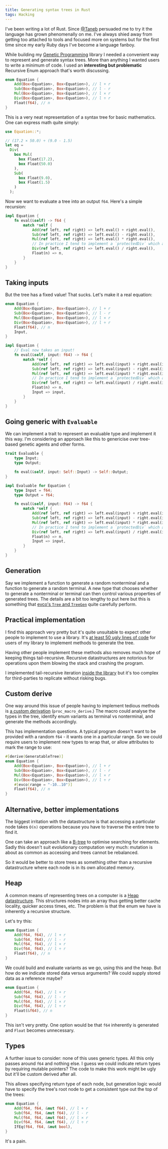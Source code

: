 ```yaml
---
title: Generating syntax trees in Rust
tags: Hacking
---
```

I've been writing a lot of Rust. Since [\@Taneb](https://github.com/Taneb) persuaded me to try it the language has grown phenomenally on me. I've always shied away from getting too attached to tools and focused more on systems but for the first time since my early Ruby days I've become a language fanboy.

While building my [Genetic Programming](https://github.com/46bit/evco) library I needed a convenient way to represent and generate syntax trees. More than anything I wanted users to write a minimum of code. I used an **interesting but problematic** Recursive Enum approach that's worth discussing.

``` rust
enum Equation {
    Add(Box<Equation>, Box<Equation>), // l + r
    Sub(Box<Equation>, Box<Equation>), // l - r
    Mul(Box<Equation>, Box<Equation>), // l × r
    Div(Box<Equation>, Box<Equation>), // l ÷ r
    Float(f64), // n
}
```

This is a very neat representation of a syntax tree for basic mathematics. One can express math quite simply:
<!--more-->

``` rust
use Equation::*;

// (17.2 × 50.0) ÷ (9.0 - 1.5)
let eq =
  Div(
    box Mul(
      box Float(17.2),
      box Float(50.0)
    ),
    Sub(
      box Float(9.0),
      box Float(1.5)
    )
  );
```

Now we want to evaluate a tree into an output `f64`. Here's a simple recursion:

``` rust
impl Equation {
    fn eval(&self) -> f64 {
        match *self {
            Add(ref left, ref right) => left.eval() + right.eval(),
            Sub(ref left, ref right) => left.eval() - right.eval(),
            Mul(ref left, ref right) => left.eval() * right.eval(),
            // In practice I tend to implement a `protectedDiv` which avoids `NaN`.
            Div(ref left, ref right) => left.eval() / right.eval(),
            Float(n) => n,
        }
    }
}
```

## Taking inputs

But the tree has a fixed value! That sucks. Let's make it a real equation:

``` rust
enum Equation {
    Add(Box<Equation>, Box<Equation>), // l + r
    Sub(Box<Equation>, Box<Equation>), // l - r
    Mul(Box<Equation>, Box<Equation>), // l × r
    Div(Box<Equation>, Box<Equation>), // l ÷ r
    Float(f64), // n
    Input,
}

impl Equation {
    // Eval now takes an input!
    fn eval(&self, input: f64) -> f64 {
        match *self {
            Add(ref left, ref right) => left.eval(input) + right.eval(input),
            Sub(ref left, ref right) => left.eval(input) - right.eval(input),
            Mul(ref left, ref right) => left.eval(input) * right.eval(input),
            // In practice I tend to implement a `protectedDiv` which avoids `NaN`.
            Div(ref left, ref right) => left.eval(input) / right.eval(input),
            Float(n) => n,
            Input => input,
        }
    }
}
```

## Going generic with `Evaluable`

We can implement a trait to represent an evaluable type and implement it this way. I'm considering an approach like this to genericise over tree-based genetic agents and other forms.

``` rust
trait Evaluable {
    type Input;
    type Output;

    fn eval(&self, input: Self::Input) -> Self::Output;
}

impl Evaluable for Equation {
    type Input = f64;
    type Output = f64;

    fn eval(&self, input: f64) -> f64 {
        match *self {
            Add(ref left, ref right) => left.eval(input) + right.eval(input),
            Sub(ref left, ref right) => left.eval(input) - right.eval(input),
            Mul(ref left, ref right) => left.eval(input) * right.eval(input),
            // In practice I tend to implement a `protectedDiv` which avoids `NaN`.
            Div(ref left, ref right) => left.eval(input) / right.eval(input),
            Float(n) => n,
            Input => input,
        }
    }
}
```

## Generation

Say we implement a function to generate a random nonterminal and a function to generate a random terminal. A new type that chooses whether to generate a nonterminal or terminal can then control various properties of generated trees. The details are a bit too lengthy to put here but this is something that [evco's `Tree` and `TreeGen`](https://docs.rs/evco/0.2.1/evco/gp/tree/index.html) quite carefully perform.

## Practical implementation

I find this approach very pretty but it's quite unsuitable to expect other people to implement to use a library. It's [at least 50 ugly lines of code](https://github.com/46bit/evco/blob/669dc40d2e4e3681e0f3d0c97c70fb0157784886/examples/symbolic_regression.rs#L27-L100) for users of my library to implement methods to generate the tree.

Having other people implement these methods also removes much hope of keeping things tail-recursive. Recursive datastructures are notorious for operations upon them blowing the stack and crashing the program.

I implemented tail-recursive iteration [inside the library](https://github.com/46bit/evco/blob/669dc40d2e4e3681e0f3d0c97c70fb0157784886/src/gp/tree/mod.rs#L98-L121) but it's too complex for third-parties to replicate without risking bugs.

## Custom derive

One way around this issue of people having to implement tedious methods is [a custom derivation](https://doc.rust-lang.org/book/procedural-macros.html) (`proc_macro_derive`.) The macro could analyse the types in the tree, identify enum variants as terminal vs nonterminal, and generate the methods accordingly.

This has implementation questions. A typical program doesn't want to be provided with a random `f64` - it wants one in a particular range. So we could require users to implement new types to wrap that, or allow attributes to mark the range to use:

``` rust
#[derive(GeneratableTree)]
enum Equation {
    Add(Box<Equation>, Box<Equation>), // l + r
    Sub(Box<Equation>, Box<Equation>), // l - r
    Mul(Box<Equation>, Box<Equation>), // l × r
    Div(Box<Equation>, Box<Equation>), // l ÷ r
    #[evco(range = "-10..10")]
    Float(f64), // n
}
```

## Alternative, better implementations

The biggest irritation with the datastructure is that accessing a particular node takes `O(n)` operations because you have to traverse the entire tree to find it.

One can take an approach like a [B-tree](https://en.wikipedia.org/wiki/B-tree) to optimise searching for elements. Sadly this doesn't suit evolutionary computation very much: mutation is about as common as accessing and trees cannot be rebalanced.

So it would be better to store trees as something other than a recursive datastructure where each node is in its own allocated memory.

## Heap

A common means of representing trees on a computer is a [Heap datastructure](https://en.wikipedia.org/wiki/Heap_(data_structure)). This structures nodes into an array thus getting better cache locality, quicker access times, etc. The problem is that the enum we have is inherently a recursive structure.

Let's try this:

``` rust
enum Equation {
    Add(f64, f64), // l + r
    Sub(f64, f64), // l - r
    Mul(f64, f64), // l × r
    Div(f64, f64), // l ÷ r
    Float(f64), // n
}
```

We could build and evaluate variants as we go, using this and the heap. But how do we indicate stored data versus arguments? We could supply stored data as a reference maybe?

``` rust
enum Equation {
    Add(f64, f64), // l + r
    Sub(f64, f64), // l - r
    Mul(f64, f64), // l × r
    Div(f64, f64), // l ÷ r
    Float(&f64), // n
}
```

This isn't very pretty. One option would be that `f64` inherently is generated and `Float` becomes unnecessary.

## Types

A further issue to consider: none of this uses generic types. All this only passes around `f64` and nothing else. I guess we could indicate return types by requiring mutable pointers? The code to make this work might be ugly but it'll be custom derived after all.

This allows specifying return type of each node, but generation logic would have to specify the tree's root node to get a consistent type out the top of the trees:

``` rust
enum Equation {
    Add(f64, f64, &mut f64), // l + r
    Sub(f64, f64, &mut f64), // l - r
    Mul(f64, f64, &mut f64), // l × r
    Div(f64, f64, &mut f64), // l ÷ r
    IfEq(f64, f64, &mut bool),
}
```

It's a pain.
